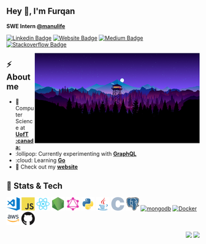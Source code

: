 <h2>Hey 👋, I'm Furqan</h2>

<p><strong>SWE Intern <a href="https://www.manulife.ca/personal.html">@manulife</a></strong></p>
  
[![Linkedin Badge](https://img.shields.io/badge/-Furqan17-blue?style=flat&logo=Linkedin&logoColor=white&link=https://www.linkedin.com/in/Furqanq/)](https://www.linkedin.com/in/Furqanq/)
[![Website Badge](https://img.shields.io/badge/-Furqan.io-651fff?style=flat&logo=Google-Chrome&logoColor=white&link=https://Furqan.io)](https://Furqan.io)
[![Medium Badge](https://img.shields.io/badge/-@Furqan17-14c767?style=flat&logo=Medium&link=https://medium.com/@Furqan17)](https://medium.com/@Furqan17)
[![Stackoverflow Badge](https://img.shields.io/badge/-Furqan17-ef8236?style=flat&logo=Stackoverflow&logoColor=white&link=https://stackoverflow.com/users/13221937/Furqan17)](https://stackoverflow.com/users/13221937/Furqan17)


<img align="right" height="235px" width="430px" src="/img/firewatch.png" />
<h2>⚡️ About me</h2>
<ul>
<li>🏫 Computer Science at <strong><a href="https://www.utoronto.ca/">UofT :canada:</a></strong></li>
<li>:lollipop: Currently experimenting with <strong><a href="https://graphql.org/">GraphQL</a></strong></li>
<li>:cloud: Learning <strong><a href="https://golang.org/">Go</a></strong></li>
<li>👀 Check out my <strong><a href="https://furqan.io">website</a></strong></li>
</ul>



<h2>🚀 Stats & Tech</h2>
<p align="left">
  <a href="https://code.visualstudio.com/" target="_blank"><img src="https://raw.githubusercontent.com/github/explore/80688e429a7d4ef2fca1e82350fe8e3517d3494d/topics/visual-studio-code/visual-studio-code.png" alt="vscode" width="35" height="35" /></a>
  <a href="https://www.w3schools.com/js/" target="_blank"><img src="https://raw.githubusercontent.com/devicons/devicon/master/icons/javascript/javascript-original.svg" alt="javascript" width="35" height="35" /></a>
  <a href="https://reactjs.org/" target="_blank"><img src="https://raw.githubusercontent.com/devicons/devicon/master/icons/react/react-original.svg" alt="react" width="35" height="35" /></a>
  <a href="https://nodejs.org/en/" target="_blank"><img src="https://raw.githubusercontent.com/github/explore/80688e429a7d4ef2fca1e82350fe8e3517d3494d/topics/nodejs/nodejs.png" alt="nodejs" width="35" height="35" /></a>
  <a href="https://graphql.org/" target="_blank"><img src="https://raw.githubusercontent.com/github/explore/80688e429a7d4ef2fca1e82350fe8e3517d3494d/topics/graphql/graphql.png" alt="grahpql" width="35" height="35" /></a>
  <a href="https://www.python.org/" target="_blank"><img src="https://raw.githubusercontent.com/devicons/devicon/master/icons/python/python-original.svg" alt="python" width="35" height="35" /></a>
  <a href="https://www.w3schools.com/java/java_intro.asp" target="_blank"><img src="https://raw.githubusercontent.com/devicons/devicon/master/icons/java/java-original.svg" alt="java" width="35" height="35" /></a>
  <a href="https://www.learn-c.org/" target="_blank"><img src="https://raw.githubusercontent.com/devicons/devicon/master/icons/c/c-original.svg" alt="c" width="35" height="35" /></a>
  <a href="https://www.postgresql.org/" target="_blank"><img src="https://raw.githubusercontent.com/devicons/devicon/master/icons/postgresql/postgresql-original.svg" alt="postgresql" width="35" height="35" /></a>
  <a href="https://www.mongodb.com/" target="_blank"><img src="https://devicons.github.io/devicon/devicon.git/icons/mongodb/mongodb-original-wordmark.svg" alt="mongodb" width="35" height="35" /></a>
  <a href="https://www.docker.com/" target="_blank"><img src="https://devicons.github.io/devicon/devicon.git/icons/docker/docker-original-wordmark.svg" alt="Docker" width="35" height="35" /></a>
  <a href="https://aws.amazon.com/" target="_blank"><img src="https://raw.githubusercontent.com/github/explore/80688e429a7d4ef2fca1e82350fe8e3517d3494d/topics/aws/aws.png" alt="aws" width="35" height="35" /></a>
  <a href="https://github.com/Furqan17"><img src="https://raw.githubusercontent.com/github/explore/78df643247d429f6cc873026c0622819ad797942/topics/github/github.png" alt="github" width="35" height="35" /></a>

<p align="right">
  <a href="https://github.com/Furqan17"><img src ="https://github-readme-stats.vercel.app/api?username=Furqan17&show_icons=true&count_private=true&theme=buefy&hide_border=true&hide=issues,contribs&include_all_commits=true"></a>
  <a href="https://github.com/Furqan17"><img src ="https://github-readme-stats.vercel.app/api/top-langs/?username=Furqan17&layout=compact&theme=buefy&hide_border=true&hide=html&langs_count=10"></a>
</p>
